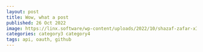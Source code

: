 ```yaml
---
layout: post
title: Wow, what a post
published: 26 Oct 2022
image: https://linx.software/wp-content/uploads/2022/10/shazaf-zafar-xIgOKhPpY5M-unsplash-400x250.jpg
categories: category3 category4
tags: api, oauth, github
---
```



